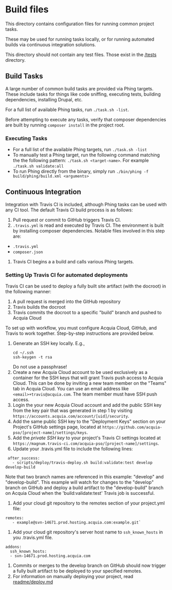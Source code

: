 # Build files

This directory contains configuration files for running common project tasks. 

These may be used for running tasks locally, or for running automated builds via 
continuous integration solutions.

This directory should not contain any test files. Those exist in the 
[/tests](/tests) directory.

## Build Tasks

A large number of common build tasks are provided via Phing targets. These 
include tasks for things like code sniffing, executing tests, building 
dependencies, installing Drupal, etc.

For a full list of available Phing tasks, run `./task.sh -list`.

Before attempting to execute any tasks, verify that composer dependencies
are built by running `composer install` in the project root.

### Executing Tasks

* For a full list of the available Phing targets, run `./task.sh -list`
* To manually test a Phing target, run the following command matching the
  the following pattern: `./task.sh <target-name>`. 
  For example `./task.sh validate:all`
* To run Phing directly from the binary, simply run `./bin/phing -f build/phing/build.xml <arguments>`

## Continuous Integration

Integration with Travis CI is included, although Phing tasks can be used with
 any CI tool. The default Travis CI build process is as follows:

1. Pull request or commit to GitHub triggers Travis CI.
1. `.travis.yml` is read and executed by Travis CI. The environment is built
  by installing composer dependencies. Notable files involved in this step are:
  * `.travis.yml`
  * `composer.json`
1. Travis CI begins a a build and calls various Phing targets.

### Setting Up Travis CI for automated deployments

Travis CI can be used to deploy a fully built site artifact (with the docroot)
in the following manner:
1. A pull request is merged into the GitHub repository
2. Travis builds the docroot
3. Travis commits the docroot to a specific "build" branch and pushed to Acquia
   Cloud
   
To set up with workflow, you must configure Acquia Cloud, GitHub, and Travis
to work together. Step-by-step instructions are provided below.


1. Generate an SSH key locally. E.g.,
   ````
   cd ~/.ssh
   ssh-keygen -t rsa
   ````
   Do not use a passphrase!
1. Create a new Acquia Cloud account to be used exclusively as a container for
   the SSH keys that will grant Travis push access to Acquia Cloud. This can be
   done by inviting a new team member on the "Teams" tab in Acquia Cloud. You
   can use an email address like `<email>+travis@acquia.com`. The team member
   must have SSH push access.
1. Login the your new Acquia Cloud account and add the public SSH key from the
   key pair that was generated in step 1 by visiting
   `https://accounts.acquia.com/account/[uid]/security`.
1. Add the same public SSH key to the "Deployment Keys" section on your 
   Project's GitHub settings page, located at
   `https://github.com/acquia-pso/[project-name]/settings/keys`.
1. Add the _private SSH key_ to your project's Travis CI settings located at
   `https://magnum.travis-ci.com/acquia-pso/[project-name]/settings`.
1. Update your .travis.yml file to include the following lines:
  ````
   after_success:
     - scripts/deploy/travis-deploy.sh build:validate:test develop develop-build
  ````
  Note that two branch names are referenced in this example: "develop" and 
  "develop-build". This example will watch for changes to the "develop" branch 
  on GitHub and deploy a build artifact to the "develop-build" branch on Acquia 
  Cloud when the 'build:validate:test' Travis job is successful.
1. Add your cloud git repository to the remotes section of your project.yml file:
  ````
  remotes:
     - example@svn-14671.prod.hosting.acquia.com:example.git`
  ````
1. Add your cloud git repository's server host name to `ssh_known_hosts` in
   you .travis.yml file.
  ````
  addons:
    ssh_known_hosts:
    - svn-14671.prod.hosting.acquia.com
  ````
1. Commits or merges to the develop branch on GitHub should now trigger a fully
   built artifact to be deployed to your specified remotes.
1. For information on manually deploying your project, read [readme/deploy.md](readme/deploy.md)
